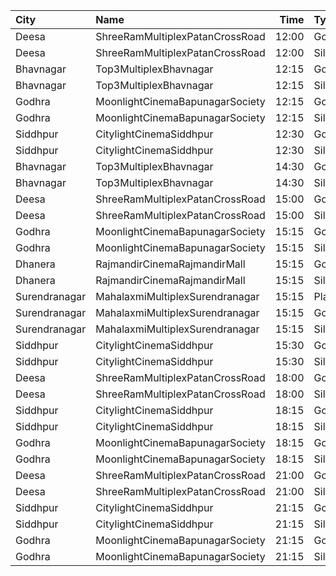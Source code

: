 | City          | Name                            |  Time | Type     | Price | Capacity | Booked |
| :------------ | :------------------------------ | ----: | :------- | ----: | -------: | -----: |
| Deesa         | ShreeRamMultiplexPatanCrossRoad | 12:00 | Gold     |  100₹ |      169 |      0 |
| Deesa         | ShreeRamMultiplexPatanCrossRoad | 12:00 | Silver   |  100₹ |       38 |      0 |
| Bhavnagar     | Top3MultiplexBhavnagar          | 12:15 | Gold     |   80₹ |      100 |      0 |
| Bhavnagar     | Top3MultiplexBhavnagar          | 12:15 | Silver   |   80₹ |      100 |      0 |
| Godhra        | MoonlightCinemaBapunagarSociety | 12:15 | Gold     |   80₹ |      148 |      0 |
| Godhra        | MoonlightCinemaBapunagarSociety | 12:15 | Silver   |   80₹ |      102 |      0 |
| Siddhpur      | CitylightCinemaSiddhpur         | 12:30 | Gold     |  100₹ |      282 |    202 |
| Siddhpur      | CitylightCinemaSiddhpur         | 12:30 | Silver   |   80₹ |       40 |      0 |
| Bhavnagar     | Top3MultiplexBhavnagar          | 14:30 | Gold     |   70₹ |      100 |      0 |
| Bhavnagar     | Top3MultiplexBhavnagar          | 14:30 | Silver   |   70₹ |      100 |      0 |
| Deesa         | ShreeRamMultiplexPatanCrossRoad | 15:00 | Gold     |  100₹ |      169 |      0 |
| Deesa         | ShreeRamMultiplexPatanCrossRoad | 15:00 | Silver   |  100₹ |       38 |      0 |
| Godhra        | MoonlightCinemaBapunagarSociety | 15:15 | Gold     |   80₹ |      148 |      0 |
| Godhra        | MoonlightCinemaBapunagarSociety | 15:15 | Silver   |   80₹ |      102 |      0 |
| Dhanera       | RajmandirCinemaRajmandirMall    | 15:15 | Gold     |  130₹ |      103 |     35 |
| Dhanera       | RajmandirCinemaRajmandirMall    | 15:15 | Silver   |  130₹ |       75 |      0 |
| Surendranagar | MahalaxmiMultiplexSurendranagar | 15:15 | Platinum |  300₹ |       14 |     14 |
| Surendranagar | MahalaxmiMultiplexSurendranagar | 15:15 | Gold     |  120₹ |       70 |     70 |
| Surendranagar | MahalaxmiMultiplexSurendranagar | 15:15 | Silver   |   80₹ |      112 |    112 |
| Siddhpur      | CitylightCinemaSiddhpur         | 15:30 | Gold     |  100₹ |      282 |    202 |
| Siddhpur      | CitylightCinemaSiddhpur         | 15:30 | Silver   |   80₹ |       40 |      0 |
| Deesa         | ShreeRamMultiplexPatanCrossRoad | 18:00 | Gold     |  100₹ |      169 |      0 |
| Deesa         | ShreeRamMultiplexPatanCrossRoad | 18:00 | Silver   |  100₹ |       38 |      0 |
| Siddhpur      | CitylightCinemaSiddhpur         | 18:15 | Gold     |  100₹ |      282 |    202 |
| Siddhpur      | CitylightCinemaSiddhpur         | 18:15 | Silver   |   80₹ |       40 |      0 |
| Godhra        | MoonlightCinemaBapunagarSociety | 18:15 | Gold     |   80₹ |      148 |      0 |
| Godhra        | MoonlightCinemaBapunagarSociety | 18:15 | Silver   |   80₹ |      102 |      0 |
| Deesa         | ShreeRamMultiplexPatanCrossRoad | 21:00 | Gold     |  100₹ |      169 |      0 |
| Deesa         | ShreeRamMultiplexPatanCrossRoad | 21:00 | Silver   |  100₹ |       38 |      0 |
| Siddhpur      | CitylightCinemaSiddhpur         | 21:15 | Gold     |  100₹ |      282 |    202 |
| Siddhpur      | CitylightCinemaSiddhpur         | 21:15 | Silver   |   80₹ |       40 |      0 |
| Godhra        | MoonlightCinemaBapunagarSociety | 21:15 | Gold     |   80₹ |      148 |      0 |
| Godhra        | MoonlightCinemaBapunagarSociety | 21:15 | Silver   |   80₹ |      102 |      0 |